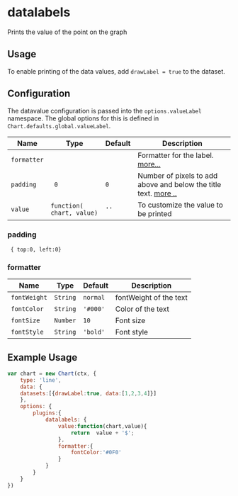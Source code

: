 # datalabels

Prints the value of the point on the graph

## Usage
To enable printing of the data values, add `drawLabel = true` to the dataset. 

## Configuration
The datavalue configuration is passed into the `options.valueLabel` namespace. The global options for this is defined in `Chart.defaults.global.valueLabel`.


| Name | Type | Default | Description
| -----| ---- | --------| -----------
| `formatter` |  |  | Formatter for the label. [more...](#formatter)
| `padding` | ` 0` | `0` | Number of pixels to add above and below the title text. [more ..](#padding)
| `value` | `function( chart, value)` | `''` | To customize the value to be printed 

### padding
` { top:0, left:0}`

### formatter
| Name | Type | Default | Description
| -----| ---- | --------| -----------
| `fontWeight` | `String` | `normal` | fontWeight of the text
| `fontColor` | `String` | `'#000'` | Color of the text
| `fontSize` | `Number` | `10` | Font size
| `fontStyle` | `String` | `'bold'` | Font style

## Example Usage

```javascript
var chart = new Chart(ctx, {
    type: 'line',
    data: {
    datasets:[{drawLabel:true, data:[1,2,3,4]}]
    },
    options: {
        plugins:{
            datalabels: {
                value:function(chart,value){
                    return  value + '$'; 
                },
                formatter:{
                    fontColor:'#0F0'
                }
            }
        }
    }
})
```
